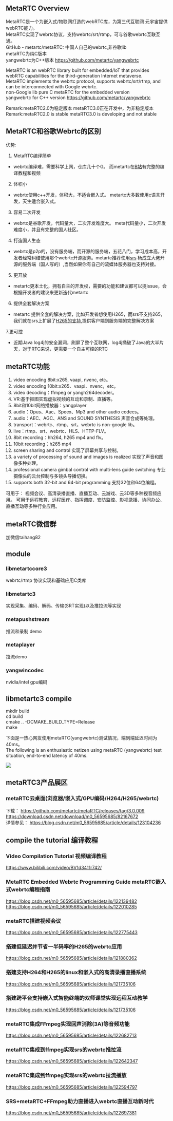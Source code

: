 ## MetaRTC Overview
MetaRTC是一个为嵌入式/物联网打造的webRTC库，为第三代互联网 元宇宙提供webRTC能力。  
MetaRTC实现了webrtc协议，支持webrtc/srt/rtmp，可与谷歌webrtc互联互通。   
GitHub - metartc/metaRTC: 中国人自己的webrtc,非谷歌lib    
metaRTC为纯C版本   
yangwebrtc为C++版本  https://github.com/metartc/yangwebrtc    

MetaRTC is an webRTC library built for embedded/IoT that provides webRTC capabilities for the third-generation Internet metaverse.  
MetaRTC implements the webrtc protocol, supports webrtc/srt/rtmp, and can be interconnected with Google webrtc.  
non-Google lib pure C metaRTC for the embedded version  
yangwebrtc for C++ version https://github.com/metartc/yangwebrtc  
  
Remark:metaRTC2.0为稳定版本 metaRTC3.0正在开发中，为非稳定版本  
Remark:metaRTC2.0 is stable  metaRTC3.0 is developing and not stable  
 
## MetaRTC和谷歌Webrtc的区别
优势:
1. MetaRTC编译简单
- webrtc编译难，需要科学上网，仓库几十个G。
而metartc在[B站](https://www.bilibili.com/video/BV1d3411r742/)有完整的编译教程和视频


2. 体积小
- webrtc使用c++开发，体积大，不适合嵌入式。
metartc大多数使用c语言开发，天生适合嵌入式。

3. 容易二次开发
- webrtc是谷歌开发，代码量大，二次开发难度大。
meta代码量小，二次开发难度小，并且有完整的国人社区。

4. 打造国人生态
- webrtc是p2p的，没有服务端，而开源的服务端，五花八门，学习成本高，开发者经常纠结使用那个webrtc开源服务。metartc推荐使用[srs](https://github.com/ossrs/srs) 杨成立大佬开源的服务端（国人写的）,当然如果你有自己的流媒体服务器也支持对接。

5. 更开放
- metartc更本土化，拥有自主的开发权，需要的功能和建议都可以提issue，会根据开发者的建议来更新迭代metartc

6. 提供全套解决方案 
- metartc 提供全套的解决方案，比如开发者想使用H265，而srs不支持265，我们就在srs上扩展了[H265的支持]( http://github/metartc/srs-webrtc265),提供客户端到服务端的完整解决方案

7.更可控
- 近期Java log4j的安全漏洞，刷屏了整个互联网，log4j捅破了Java的大半片天，对于RTC来说，更需要一个自主可控的RTC

## metaRTC功能

1. video encoding 8bit:x265, vaapi, nvenc, etc。
2. video encoding  10bit:x265、vaapi、nvenc，etc。
3. video decoding：ffmpeg or yangh264decoder。
4. VR:基于抠图实现虚拟视频的互动和录制、直播等。
5. 8bit和10bit网络播放器：yangplayer
6. audio：Opus、Aac、Speex、Mp3 and other audio codecs。
7. audio：AEC、AGC、ANS and  SOUND SYNTHESIS 声音合成等处理。
8. transport：webrtc、rtmp、srt，webrtc is non-google lib。
9. live：rtmp、srt、webrtc、HLS、HTTP-FLV。
10. 8bit recording：hh264, h265 mp4 and flv。
11. 10bit recording：h265 mp4
12. screen sharing and control 实现了屏幕共享与控制。
13. a variety of processing of sound and images is realized 实现了声音和图像多种处理。
14. professional camera gimbal control with multi-lens guide switching 专业摄像头的云台控制与多镜头导播切换。
15. supports both 32-bit and 64-bit programming 支持32位和64位编程。

可用于：
视频会议、高清录播直播、直播互动、云游戏、云3D等多种视音频应用。
可用于远程教育、远程医疗、指挥调度、安防监控、影视录播、协同办公、直播互动等多种行业应用。  
## metaRTC微信群
加微信taihang82

## module
### libmetartccore3
webrtc/rtmp 协议实现和基础应用C类库
### libmetartc3
实现采集、编码、解码、传输(SRT实现)以及推拉流等实现
### metapushstream
推流和录制 demo
### metaplayer
拉流demo
### yangwincodec
nvidia/intel gpu编码

## libmetartc3 compile
mkdir build  
cd build   
cmake .. -DCMAKE_BUILD_TYPE=Release  
make  

下面是一热心网友使用metaRTC(yangwebrtc)测试情况，端到端延迟时间为40ms。  
The following is an enthusiastic netizen using metaRTC (yangwebrtc) test situation, end-to-end latency of 40ms.   

![](https://img-blog.csdnimg.cn/fbd331e04ad94910804a5786f725a297.png?x-oss-process=image/watermark,type_ZHJvaWRzYW5zZmFsbGJhY2s,shadow_50,text_Q1NETiBAeWFuZ3J0Yw==,size_20,color_FFFFFF,t_70,g_se,x_16)
## metaRTC3产品展区
### metaRTC云桌面(浏览器/嵌入式/GPU编码/H264/H265/webrtc)
下载：
https://github.com/metartc/metaRTC/releases/tag/3.0.009  
https://download.csdn.net/download/m0_56595685/82167672  
详情参见：
https://blog.csdn.net/m0_56595685/article/details/123104236  
## compile the tutorial 编译教程
### Video Compilation Tutorial 视频编译教程
https://www.bilibili.com/video/BV1d3411r742/  
### MetaRTC Embedded Webrtc Programming Guide  metaRTC嵌入式webrtc编程指南 
https://blog.csdn.net/m0_56595685/article/details/122139482   
https://blog.csdn.net/m0_56595685/article/details/122010285  
### metaRTC搭建视频会议
https://blog.csdn.net/m0_56595685/article/details/122775443  
### 搭建低延迟并节省一半码率的H265的webrtc应用
https://blog.csdn.net/m0_56595685/article/details/121880362  
### 搭建支持H264和H265的linux和嵌入式的高清录播直播系统 
https://blog.csdn.net/m0_56595685/article/details/121735106  
### 搭建跨平台支持嵌入式智能终端的双师课堂实现远程互动教学 
https://blog.csdn.net/m0_56595685/article/details/121735106  
### metaRTC集成FFmpeg实现回声消除(3A)等音频功能
https://blog.csdn.net/m0_56595685/article/details/122682713
### metaRTC集成到ffmpeg实现srs的webrtc推拉流
https://blog.csdn.net/m0_56595685/article/details/122642347
### metaRTC集成到ffmpeg实现srs的webrtc拉流播放
https://blog.csdn.net/m0_56595685/article/details/122594797
### SRS+metaRTC+FFmpeg助力直播进入webrtc直播互动新时代
https://blog.csdn.net/m0_56595685/article/details/122697381


